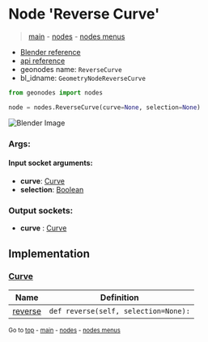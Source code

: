 # Node 'Reverse Curve'

> [main](../structure.md) - [nodes](nodes.md) - [nodes menus](nodes_menus.md)

- [Blender reference](https://docs.blender.org/manual/en/latest/modeling/geometry_nodes/curve/reverse_curve.html)
- [api reference](https://docs.blender.org/api/current/bpy.types.GeometryNodeReverseCurve.html)
- geonodes name: `ReverseCurve`
- bl_idname: `GeometryNodeReverseCurve`

```python
from geonodes import nodes

node = nodes.ReverseCurve(curve=None, selection=None)
```

![Blender Image](https://docs.blender.org/manual/en/latest/_images/node-types_GeometryNodeReverseCurve.webp)

### Args:

#### Input socket arguments:

- **curve**: [Curve](Curve.md)
- **selection**: [Boolean](Boolean.md)

### Output sockets:

- **curve** : [Curve](Curve.md)

## Implementation

### [Curve](Curve.md)

| Name | Definition |
|------|------------|
 | [reverse](Curve.md#reverse) | `def reverse(self, selection=None):` |

<sub>Go to [top](#node-Reverse-Curve) - [main](../structure.md) - [nodes](nodes.md) - [nodes menus](nodes_menus.md)</sub>

